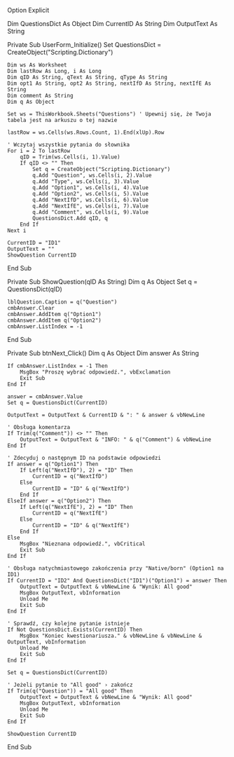 Option Explicit

Dim QuestionsDict As Object
Dim CurrentID As String
Dim OutputText As String

Private Sub UserForm_Initialize()
    Set QuestionsDict = CreateObject("Scripting.Dictionary")
    
    Dim ws As Worksheet
    Dim lastRow As Long, i As Long
    Dim qID As String, qText As String, qType As String
    Dim opt1 As String, opt2 As String, nextIfD As String, nextIfE As String
    Dim comment As String
    Dim q As Object
    
    Set ws = ThisWorkbook.Sheets("Questions") ' Upewnij się, że Twoja tabela jest na arkuszu o tej nazwie
    
    lastRow = ws.Cells(ws.Rows.Count, 1).End(xlUp).Row
    
    ' Wczytaj wszystkie pytania do słownika
    For i = 2 To lastRow
        qID = Trim(ws.Cells(i, 1).Value)
        If qID <> "" Then
            Set q = CreateObject("Scripting.Dictionary")
            q.Add "Question", ws.Cells(i, 2).Value
            q.Add "Type", ws.Cells(i, 3).Value
            q.Add "Option1", ws.Cells(i, 4).Value
            q.Add "Option2", ws.Cells(i, 5).Value
            q.Add "NextIfD", ws.Cells(i, 6).Value
            q.Add "NextIfE", ws.Cells(i, 7).Value
            q.Add "Comment", ws.Cells(i, 9).Value
            QuestionsDict.Add qID, q
        End If
    Next i

    CurrentID = "ID1"
    OutputText = ""
    ShowQuestion CurrentID
End Sub

Private Sub ShowQuestion(qID As String)
    Dim q As Object
    Set q = QuestionsDict(qID)
    
    lblQuestion.Caption = q("Question")
    cmbAnswer.Clear
    cmbAnswer.AddItem q("Option1")
    cmbAnswer.AddItem q("Option2")
    cmbAnswer.ListIndex = -1
End Sub

Private Sub btnNext_Click()
    Dim q As Object
    Dim answer As String
    
    If cmbAnswer.ListIndex = -1 Then
        MsgBox "Proszę wybrać odpowiedź.", vbExclamation
        Exit Sub
    End If
    
    answer = cmbAnswer.Value
    Set q = QuestionsDict(CurrentID)
    
    OutputText = OutputText & CurrentID & ": " & answer & vbNewLine
    
    ' Obsługa komentarza
    If Trim(q("Comment")) <> "" Then
        OutputText = OutputText & "INFO: " & q("Comment") & vbNewLine
    End If
    
    ' Zdecyduj o następnym ID na podstawie odpowiedzi
    If answer = q("Option1") Then
        If Left(q("NextIfD"), 2) = "ID" Then
            CurrentID = q("NextIfD")
        Else
            CurrentID = "ID" & q("NextIfD")
        End If
    ElseIf answer = q("Option2") Then
        If Left(q("NextIfE"), 2) = "ID" Then
            CurrentID = q("NextIfE")
        Else
            CurrentID = "ID" & q("NextIfE")
        End If
    Else
        MsgBox "Nieznana odpowiedź.", vbCritical
        Exit Sub
    End If

    ' Obsługa natychmiastowego zakończenia przy "Native/born" (Option1 na ID1)
    If CurrentID = "ID2" And QuestionsDict("ID1")("Option1") = answer Then
        OutputText = OutputText & vbNewLine & "Wynik: All good"
        MsgBox OutputText, vbInformation
        Unload Me
        Exit Sub
    End If

    ' Sprawdź, czy kolejne pytanie istnieje
    If Not QuestionsDict.Exists(CurrentID) Then
        MsgBox "Koniec kwestionariusza." & vbNewLine & vbNewLine & OutputText, vbInformation
        Unload Me
        Exit Sub
    End If
    
    Set q = QuestionsDict(CurrentID)
    
    ' Jeżeli pytanie to "All good" › zakończ
    If Trim(q("Question")) = "All good" Then
        OutputText = OutputText & vbNewLine & "Wynik: All good"
        MsgBox OutputText, vbInformation
        Unload Me
        Exit Sub
    End If

    ShowQuestion CurrentID
End Sub

